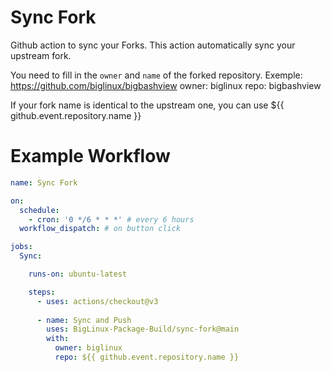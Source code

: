# Sync Fork

Github action to sync your Forks.
This action automatically sync your upstream fork.


You need to fill in the `owner` and `name` of the forked repository.
Exemple:
https://github.com/biglinux/bigbashview
owner: biglinux
repo: bigbashview

If your fork name is identical to the upstream one, you can use ${{ github.event.repository.name }}

# Example Workflow

```yml
name: Sync Fork

on:
  schedule:
    - cron: '0 */6 * * *' # every 6 hours
  workflow_dispatch: # on button click

jobs:
  Sync:

    runs-on: ubuntu-latest

    steps:
      - uses: actions/checkout@v3
      
      - name: Sync and Push
        uses: BigLinux-Package-Build/sync-fork@main
        with:
          owner: biglinux
          repo: ${{ github.event.repository.name }}
```
